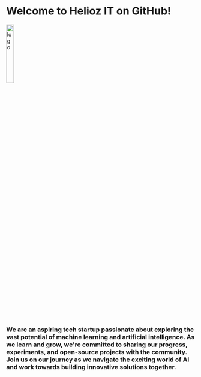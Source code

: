 # Welcome to <b>Helioz IT</b> on GitHub!

<img src="https://github.com/HeliozIT/.github-private/blob/main/IMG-20240703-WA0016.jpg" alt="logo" width="20%">


### We are an aspiring tech startup passionate about exploring the vast potential of machine learning and artificial intelligence. As we learn and grow, we're committed to sharing our progress, experiments, and open-source projects with the community. Join us on our journey as we navigate the exciting world of AI and work towards building innovative solutions together.
